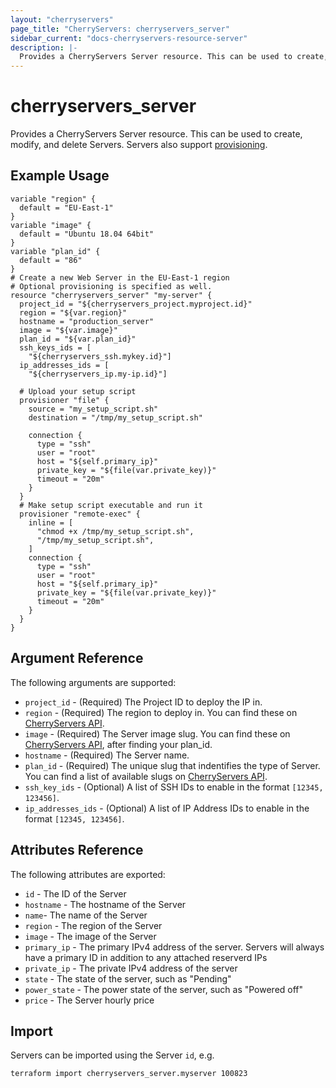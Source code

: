 ```yaml
---
layout: "cherryservers"
page_title: "CherryServers: cherryservers_server"
sidebar_current: "docs-cherryservers-resource-server"
description: |-
  Provides a CherryServers Server resource. This can be used to create, modify, and delete Servers. Servers also support provisioning.
---
```


# cherryservers\_server

Provides a CherryServers Server resource. This can be used to create,
modify, and delete Servers. Servers also support
[provisioning](/docs/provisioners/index.html).

## Example Usage

```hcl
variable "region" {
  default = "EU-East-1"
}
variable "image" {
  default = "Ubuntu 18.04 64bit"
}
variable "plan_id" {
  default = "86"
}
# Create a new Web Server in the EU-East-1 region
# Optional provisioning is specified as well.
resource "cherryservers_server" "my-server" {
  project_id = "${cherryservers_project.myproject.id}"
  region = "${var.region}"
  hostname = "production_server"
  image = "${var.image}"
  plan_id = "${var.plan_id}"
  ssh_keys_ids = [
    "${cherryservers_ssh.mykey.id}"]
  ip_addresses_ids = [
    "${cherryservers_ip.my-ip.id}"]

  # Upload your setup script
  provisioner "file" {
    source = "my_setup_script.sh"
    destination = "/tmp/my_setup_script.sh"

    connection {
      type = "ssh"
      user = "root"
      host = "${self.primary_ip}"
      private_key = "${file(var.private_key)}"
      timeout = "20m"
    }
  }
  # Make setup script executable and run it
  provisioner "remote-exec" {
    inline = [
      "chmod +x /tmp/my_setup_script.sh",
      "/tmp/my_setup_script.sh",
    ]
    connection {
      type = "ssh"
      user = "root"
      host = "${self.primary_ip}"
      private_key = "${file(var.private_key)}"
      timeout = "20m"
    }
  }
}
```

## Argument Reference

The following arguments are supported:

* `project_id` - (Required) The Project ID to deploy the IP in.
* `region` - (Required) The region to deploy in. You can find these on [CherryServers API](https://api.cherryservers.com/doc/#tag/Regions).
* `image` - (Required) The Server image slug. You can find these on [CherryServers API](https://api.cherryservers.com/doc/#tag/Images/paths/~1v1~1plans~1{planId}~1images/get), after finding your plan_id.
* `hostname` - (Required) The Server name.
* `plan_id` - (Required) The unique slug that indentifies the type of Server. You can find a list of available slugs on [CherryServers API](https://api.cherryservers.com/doc/#tag/Plans/paths/~1v1~1teams~1{teamId}~1plans/get).
* `ssh_key_ids` - (Optional) A list of SSH IDs to enable in the format `[12345, 123456]`. 
* `ip_addresses_ids` - (Optional) A list of IP Address IDs to enable in the format `[12345, 123456]`. 

## Attributes Reference

The following attributes are exported:

* `id` - The ID of the Server
* `hostname` - The hostname of the Server
* `name`- The name of the Server
* `region` - The region of the Server
* `image` - The image of the Server
* `primary_ip` - The primary IPv4 address of the server. Servers will always have a primary ID in addition to any attached reserverd IPs
* `private_ip` - The private IPv4 address of the server
* `state` - The state of the server, such as "Pending"
* `power_state` - The power state of the server, such as "Powered off"
* `price` - The Server hourly price

## Import

Servers can be imported using the Server `id`, e.g.

```
terraform import cherryservers_server.myserver 100823
```
